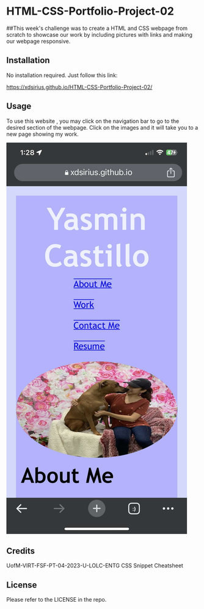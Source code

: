 # HTML-CSS-Portfolio-Project-02
##This week's challenge was to create a HTML and CSS webpage from scratch to showcase our work by including pictures with links and making our webpage responsive.

## Installation

No installation required.
Just follow this link:

https://xdsirius.github.io/HTML-CSS-Portfolio-Project-02/

## Usage
To use this website , you may click on the navigation bar to go to the desired section of the webpage. Click on the images and it will take you to a new page showing my work.

![Header](https://github.com/XDSirius/HTML-CSS-Portfolio-Project-02/blob/main/assets/readme-images/header_screenshot.jfif "Header Image")

## Credits

UofM-VIRT-FSF-PT-04-2023-U-LOLC-ENTG
CSS Snippet Cheatsheet

## License
Please refer to the LICENSE in the repo.